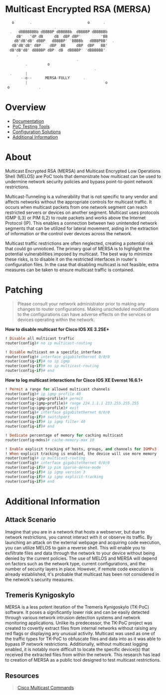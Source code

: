 # Multicast Encrypted RSA (MERSA)
```csharp
   o       .                         o      .
                      .
  .   dBBBBBBBb dBBBBP dBBBBBb  dBBBBP dBBBBBb 
     dB'   'dP dB     dB  dBP dBP'         'BB 
    dB'dB'dB' dBBP   dBBBBP' 'BBBBb   dBBBPBB'  .
   dB'dB'dB' dBP    dBP  BB     dBP  dBP   BB' 
  dB'dB'dB' dBBBBP dBP  dB  dBBBBP' 'dBBBBBB' 
     .                                          
                                .
         .         o    
                                        .
  .      |      
       --o--      MERSA-FULLY      .
         |                                   o
 o             .
```

# Overview

 - [Documentation](./README.md#About)
 - [PoC Testing Tools](./PoC/)
 - [Configuration Solutions](./README.md#Patching)
 - [Additional Information](./README.md#Resources)

# About

Multicast Encrypted RSA (MERSA) and Multicast Encrypted Low Operations Shell (MELOS) are PoC tools that demonstrate how multicast can be used to undermine network security policies and bypass point-to-point network restrictions.

Multicast-Tunneling is a vulnerability that is not specific to any vendor and affects networks without the appropriate controls for multicast traffic. It occurs when multicast packets from one network segment can reach restricted servers or devices on another segment. Multicast uses protocols IGMP (L3) or PIM (L2) to route packets and works above the Internet Protocol (IP). This enables a connection between two unintended network segments that can be utilized for lateral movement, aiding in the extraction of information or the control over devices across the network.

Multicast traffic restrictions are often neglected, creating a potential risk that could go unnoticed. The primary goal of MERSA is to highlight the potential vulnerabilities imposed by multicast. The best way to minimize these risks, is to disable it on the restricted interfaces in router's configuration files. In the case that disabling multicast is not feasible, extra measures can be taken to ensure multicast traffic is contained.

# Patching

> Please consult your network administrator prior to making any changes to router configurations. Making unscheduled modifications to the configurations can have adverse effects on the services or devices operating within the network.

**How to disable multicast for Cisco IOS XE 3.2SE+**

```ruby
! Disable all multicast traffic
router(config)# no ip multicast-routing

! Disable multicast on a specific interface
router(config)# interface gigabitethernet 0/0/0
router(config-if)# no ip igmp
router(config-if)# no ip multicast-routing
router(config-if)# end
```

**How to log multicast interactions for Cisco IOS XE Everest 16.6.1+**
```ruby
! Permit a range for allowed multicast channels
router(config)# ip igmp profile 40
router(config-igmp-profile)# permit
router(config-igmp-profile)# range 224.1.1.1 233.255.255.255
router(config-igmp-profile)# exit
router(config)# interface gigabitethernet 0/0/0
router(config-if)# switchport
router(config-if)# ip igmp filter 40
router(config-if)# end

! Dedicate percentage of memory for caching multicast
router(config-mdns)# cache-memory-max 10

! Enable explicit tracking of hosts, groups, and channels for IGMPv3
! When explicit tracking is enabled, the device will use more memory
router(config)# ip multicast-routing
router(config)# interface gigabitethernet 0/0/0
router(config-if)# ip pim sparse-dense-mode 
router(config-if)# ip igmp version 3 
router(config-if)# ip igmp explicit-tracking
router(config-if)# end

```

# Additional Information

## Attack Scenario
Imagine that you are in a network that hosts a webserver, but due to network restrictions, you cannot interact with it or observe its traffic. By launching an attack on the external webpage and acquiring code execution, you can utilize MELOS to gain a reverse shell. This will enable you to exfiltrate files and data through the network to your device without being denied by the current policies. The use of MELOS and MERSA will depend on factors such as the network type, current configurations, and the number of security layers in place. However, if remote code execution is already established, it's probable that multicast has been not considered in the network's security measures.

## Tremeris Kynigoskylo
MERSA is a less potent iteration of the Tremeris Kynigoskylo (TK-PoC) software. It poses a significantly lower risk and can be easily detected through various network intrusion detection systems and network monitoring applications. Unlike its predecessor, the TK-PoC project was created to covertly extract  files from internal networks without raising any red flags or displaying any unusual activity.
Multicast was used as one of the traffic types for TK-PoC to obfuscate files and data into as it was able to bypass IP network restrictions.
Additionally, without multicast logging enabled, it is notably more difficult to locate the specific device(s) that received the extracted files from within the network. This research has lead to creation of MERSA as a public tool designed to test multicast restrictions.

## Resources

> [Cisco Multicast Commands](https://www.cisco.com/c/en/us/td/docs/switches/lan/catalyst3850/software/release/16-12/command_reference/b_1612_3850_cr/ip_multicast_routing_commands.html)

